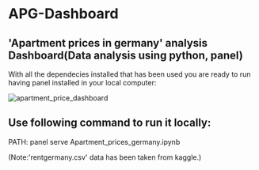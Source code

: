 # APG-Dashboard


## 'Apartment prices in germany' analysis Dashboard(Data analysis using python, panel)

With all the dependecies installed that has been used you are ready to run having panel installed in your local computer:


![apartment_price_dashboard](https://user-images.githubusercontent.com/92953798/166127413-8a3145c7-46d1-4af5-a67f-0959c7396039.png)

## Use following command to run it locally:

PATH: panel serve Apartment_prices_germany.ipynb

(Note:'rentgermany.csv' data has been taken from kaggle.) 
